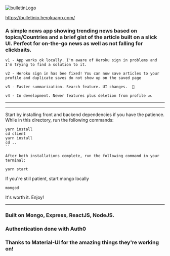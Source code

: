 ![bulletinLogo](https://i.imgur.com/5ML7n8A.png)

https://bulletinio.herokuapp.com/

### A simple news app showing trending news based on topics/Countries and a brief gist of the article built on a slick UI. Perfect for on-the-go news as well as not falling for clickbaits.

```
v1 - App works ok locally. I'm aware of Heroku sign in problems and I'm trying to find a solution to it.
```

```
v2 - Heroku sign in has bee fixed! You can now save articles to your profile and duplicate saves do not show up on the saved page
```

```
v3 - Faster summarization. Search feature. UI changes.  🚀
```

```
v4 - In development. Newer features plus deletion from profile 🔜
```


------------------------------------------------------------
------------------------------------------------------------

Start by installing front and backend dependencies if you have the patience. While in this directory, run the following commands:

```
yarn install
cd client
yarn install
cd ..
``

After both installations complete, run the following command in your terminal:

```

```
yarn start
```

If you're still patient, start mongo locally

```
mongod
```

It's worth it. Enjoy!


------------------------------------------------------------

### Built on Mongo, Express, ReactJS, NodeJS.
### Authentication done with Auth0
### Thanks to Material-UI for the amazing things they're working on!
